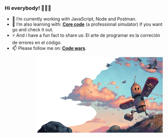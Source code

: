 ### Hi everybody! 👋👨‍💻

- 🔭 I’m currently working with JavaScript, Node and Postman.
- 🌱 I’m also learning with: [**Core code**](https://www.core-code.io/) (a professional simulator) if you want go and check it out.
- ⚡ And i have a fun fact to share us: El arte de programar es la correción de errores en el código.
- 📫 Please follow me on: [**Code wars**](https://www.codewars.com/users/AlbertoProgra). 

<p align="right">
  <img width=80% height=80% src="https://raw.githubusercontent.com/AlbertoProgra/AlbertoProgra/main/v4.png">
</p>

